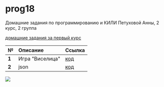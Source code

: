 # prog18
Домашние задания по программированию и КИЛИ Петуховой Анны, 2 курс, 2 группа

[домашние задания за первый курс](https://github.com/aapetukhova/alfeya)

**№**|**Описание**|**Ссылка**
---|:---|:---
**1**|Игра "Виселица"|[код](https://github.com/aapetukhova/prog18/blob/master/homeworks/hw1/hw1.ipynb)
**2**|json|[код](https://github.com/aapetukhova/prog18/blob/master/homeworks/hw2/hw2.ipynb)
![](http://aftrlaughtr.tumblr.com/image/176281084623)
